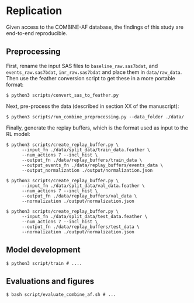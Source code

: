 # Replication

Given access to the COMBINE-AF database, the findings of this study are
end-to-end reproducible.

## Preprocessing

First, rename the input SAS files to `baseline_raw.sas7bdat`, and
`events_raw.sas7bdat`, `inr_raw.sas7bdat` and place them in `data/raw_data`.
Then use the feather conversion script to get these in a more portable format:

    $ python3 scripts/convert_sas_to_feather.py

Next, pre-process the data (described in section XX of the manuscript):

    $ python3 scripts/run_combine_preprocessing.py --data_folder ./data/

Finally, generate the replay buffers, which is the format used as input to the
RL model:

    $ python3 scripts/create_replay_buffer.py \
          --input_fn ./data/split_data/train_data.feather \
          --num_actions 7 --incl_hist \
          --output_fn ./data/replay_buffers/train_data \
          --output_events_fn ./data/replay_buffers/events_data \
          --output_normalization ./output/normalization.json

    $ python3 scripts/create_replay_buffer.py \
          --input_fn ./data/split_data/val_data.feather \
          --num_actions 7 --incl_hist \
          --output_fn ./data/replay_buffers/val_data \
          --normalization ./output/normalization.json

    $ python3 scripts/create_replay_buffer.py \
          --input_fn ./data/split_data/test_data.feather \
          --num_actions 7 --incl_hist \
          --output_fn ./data/replay_buffers/test_data \
          --normalization ./output/normalization.json

## Model development

    $ python3 script/train # ....

## Evaluations and figures

    $ bash script/evaluate_combine_af.sh # ...
